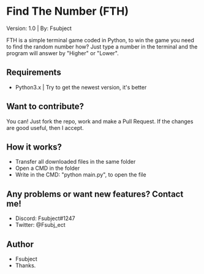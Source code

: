 # Find The Number (FTH)
Version: 1.0 | By: Fsubject

FTH is a simple terminal game coded in Python, to win the game you need to find the random number
how? Just type a number in the terminal and the program will answer by "Higher" or "Lower".

## Requirements
- Python3.x | Try to get the newest version, it's better

## Want to contribute?
You can! Just fork the repo, work and make a Pull Request. If the changes are good
useful, then I accept.

## How it works?
- Transfer all downloaded files in the same folder
- Open a CMD in the folder
- Write in the CMD: "python main.py", to open the file

## Any problems or want new features? Contact me!
- Discord: Fsubject#1247
- Twitter: @Fsubj_ect

## Author
- Fsubject
- Thanks.
